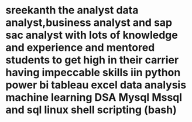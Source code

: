 # sreekanth the analyst data analyst,business analyst and sap sac analyst with lots of knowledge and experience and mentored students to get high in their carrier having impeccable skills iin python power bi tableau excel data analysis machine learning DSA Mysql Mssql and sql linux shell scripting (bash)
